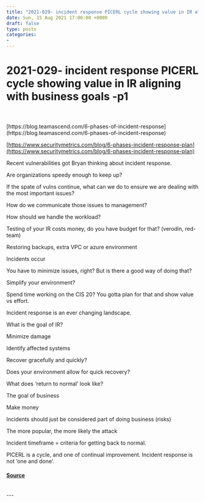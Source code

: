 ```yaml
---
title: "2021-029- incident response PICERL cycle showing value in IR aligning with business goals -p1"
date: Sun, 15 Aug 2021 17:00:00 +0000
draft: false
type: posts
categories: 
- 
---
```

# 2021-029- incident response PICERL cycle showing value in IR aligning with business goals -p1

<br/>

<br/>
[https://blog.teamascend.com/6-phases-of-incident-response](https://blog.teamascend.com/6-phases-of-incident-response)

[https://www.securitymetrics.com/blog/6-phases-incident-response-plan](https://www.securitymetrics.com/blog/6-phases-incident-response-plan)

Recent vulnerabilities got Bryan thinking about incident response. 

Are organizations speedy enough to keep up?

If the spate of vulns continue, what can we do to ensure we are dealing with the most important issues?

How do we communicate those issues to management?

How should we handle the workload?

Testing of your IR costs money, do you have budget for that? (verodin, red-team)

Restoring backups, extra VPC or azure environment

Incidents occur

You have to minimize issues, right? But is there a good way of doing that?

Simplify your environment? 

Spend time working on the CIS 20? You gotta plan for that and show value vs effort.

Incident response is an ever changing landscape. 

What is the goal of IR?

Minimize damage

Identify affected systems

Recover gracefully and quickly?

Does your environment allow for quick recovery?

What does ‘return to normal’ look like?

The goal of business

Make money

Incidents should just be considered part of doing business (risks)

The more popular, the more likely the attack

Incident timeframe = criteria for getting back to normal.

PICERL is a cycle, and one of continual improvement. Incident response is not ‘one and done’.

#### [Source](http://brakeingsecurity.com/2021-029-incident-response-picerl-cycle-showing-value-in-ir-aligning-with-business-goals-p1)

<br/>
---
